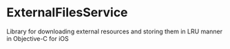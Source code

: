 # ExternalFilesService
Library for downloading external resources and storing them in LRU manner in Objective-C for iOS
